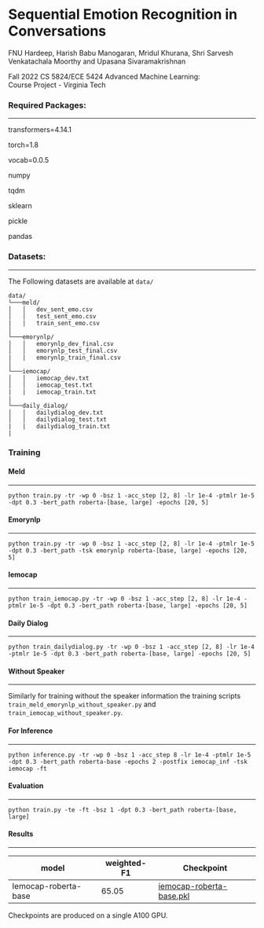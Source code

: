 
# Sequential Emotion Recognition in Conversations

FNU Hardeep, Harish Babu Manogaran, Mridul Khurana, Shri Sarvesh Venkatachala Moorthy and Upasana Sivaramakrishnan

Fall 2022 CS 5824/ECE 5424 Advanced Machine Learning:  
Course Project - Virginia Tech

### Required Packages:
------
transformers=4.14.1

torch=1.8

vocab=0.0.5

numpy

tqdm

sklearn

pickle

pandas

### Datasets:
------
The Following datasets are available at `data/`
```
data/
└───meld/
│   │   dev_sent_emo.csv
│   │   test_sent_emo.csv
|   |   train_sent_emo.csv
│   
└───emorynlp/
│   │   emorynlp_dev_final.csv
│   │   emorynlp_test_final.csv
|   |   emorynlp_train_final.csv
│   
└───iemocap/
│   │   iemocap_dev.txt
│   │   iemocap_test.txt
|   |   iemocap_train.txt
|
└───daily_dialog/
│   │   dailydialog_dev.txt
│   │   dailydialog_test.txt
|   |   dailydialog_train.txt
|
```

### Training

#### Meld
------
```
python train.py -tr -wp 0 -bsz 1 -acc_step [2, 8] -lr 1e-4 -ptmlr 1e-5 -dpt 0.3 -bert_path roberta-[base, large] -epochs [20, 5]
```
#### Emorynlp
------
```
python train.py -tr -wp 0 -bsz 1 -acc_step [2, 8] -lr 1e-4 -ptmlr 1e-5 -dpt 0.3 -bert_path -tsk emorynlp roberta-[base, large] -epochs [20, 5]
```
#### Iemocap
------
```
python train_iemocap.py -tr -wp 0 -bsz 1 -acc_step [2, 8] -lr 1e-4 -ptmlr 1e-5 -dpt 0.3 -bert_path roberta-[base, large] -epochs [20, 5]
```
#### Daily Dialog
------
```
python train_dailydialog.py -tr -wp 0 -bsz 1 -acc_step [2, 8] -lr 1e-4 -ptmlr 1e-5 -dpt 0.3 -bert_path roberta-[base, large] -epochs [20, 5]
```

#### Without Speaker
-----
Similarly for training without the speaker information the training scripts `train_meld_emorynlp_without_speaker.py` and `train_iemocap_without_speaker.py`.

#### For Inference
------
```
python inference.py -tr -wp 0 -bsz 1 -acc_step 8 -lr 1e-4 -ptmlr 1e-5 -dpt 0.3 -bert_path roberta-base -epochs 2 -postfix iemocap_inf -tsk iemocap -ft
```

#### Evaluation
------
```
python train.py -te -ft -bsz 1 -dpt 0.3 -bert_path roberta-[base, large]
```

#### Results
------

| model                     | weighted-F1 | Checkpoint                                                   |
| ------------------------- | ----------- | ------------------------------------------------------------ |
| Iemocap-roberta-base  | 65.05       | [iemocap-roberta-base.pkl](https://drive.google.com/file/d/154MIP5mUG7iwv0jhaN9iwfJ51wg8iU38/view?usp=sharing) |

Checkpoints are produced on a single A100 GPU.
